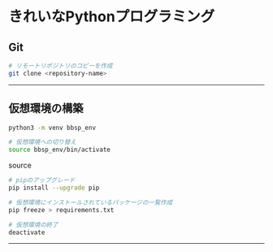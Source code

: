 # きれいなPythonプログラミング

## Git

```bash
# リモートリポジトリのコピーを作成
git clone <repository-name>
```

---

## 仮想環境の構築

```bash
python3 -m venv bbsp_env
```

```bash
# 仮想環境への切り替え
source bbsp_env/bin/activate
```
source 
```bash
# pipのアップグレード
pip install --upgrade pip
```

```bash
# 仮想環境にインストールされているパッケージの一覧作成
pip freeze > requirements.txt
```

```bash
# 仮想環境の終了
deactivate
```

---

